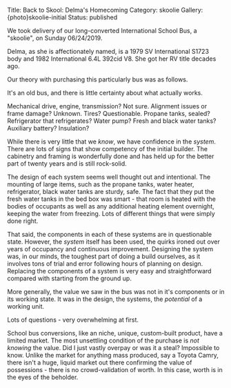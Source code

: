 Title: Back to Skool: Delma's Homecoming
Category: skoolie
Gallery: {photo}skoolie-initial
Status: published


We took delivery of our long-converted International School Bus, a "skoolie", on Sunday 06/24/2019.

Delma, as she is affectionately named, is a 1979 SV International S1723 body and 1982 International 6.4L 392cid V8. She got her RV title decades ago.

Our theory with purchasing this particularly bus was as follows. 

It's an old bus, and there is little certainty about what actually works. 

Mechanical drive, engine, transmission? Not sure. Alignment issues or frame damage? Unknown. Tires? Questionable. Propane tanks, sealed? Refrigerator that refrigerates? Water pump? Fresh and black water tanks? Auxiliary battery? Insulation? 

While there is very little that we _know_, we have confidence in the _system_. There are lots of signs that show competency of the initial builder. The cabinetry and framing is wonderfully done and has held up for the better part of twenty years and is still rock-solid. 

The design of each system seems well thought out and intentional. The mounting of large items, such as the propane tanks, water heater, refrigerator, black water tanks are sturdy, safe. The fact that they put the fresh water tanks in the bed box was smart - that room is heated with the bodies of occupants as well as any additional heating element overnight, keeping the water from freezing. Lots of different things that were simply done right. 

That said, the components in each of these systems are in questionable state. However, the _system_ itself has been used, the quirks ironed out over years of occupancy and continuous improvement. Designing the system was, in our minds, the toughest part of doing a build ourselves, as it involves tons of trial and error following hours of planning on design. Replacing the components of a system is very easy and straightforward compared with starting from the ground up. 

More generally, the value we saw in the bus was not in it's components or in its working state. It was in the design, the systems, the _potential_ of a working unit.

Lots of questions - very overwhelming at first. 

School bus conversions, like an niche, unique, custom-built product, have a limited market. The most unsettling condition of the purchase is _not knowing_ the value. Did I just vastly overpay or was it a steal? Impossible to know. Unlike the market for anything mass produced, say a Toyota Camry, there isn't a huge, liquid market out there confirming the value of possessions - there is no crowd-validation of worth. In this case, worth is in the eyes of the beholder. 


